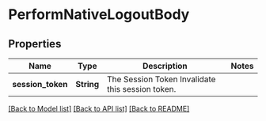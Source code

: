# PerformNativeLogoutBody

## Properties

Name | Type | Description | Notes
------------ | ------------- | ------------- | -------------
**session_token** | **String** | The Session Token  Invalidate this session token. | 

[[Back to Model list]](../README.md#documentation-for-models) [[Back to API list]](../README.md#documentation-for-api-endpoints) [[Back to README]](../README.md)


